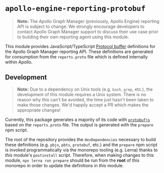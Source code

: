 # `apollo-engine-reporting-protobuf`

> **Note:** The Apollo Graph Manager (previously, Apollo Engine) reporting API is subject to change.  We strongly
> encourage developers to contact Apollo Graph Manager support to discuss their use
> case prior to building their own reporting agent using this module.

This module provides JavaScript/TypeScript
[Protocol buffer](https://developers.google.com/protocol-buffers/) definitions
for the Apollo Graph Manager reporting API.  These definitions are generated for
consumption from the `reports.proto` file which is defined internally within
Apollo.

## Development

> **Note:** Due to a dependency on Unix tools (e.g. `bash`, `grep`, etc.), the
> development of this module requires a Unix system.  There is no reason why
> this can't be avoided, the time just hasn't been taken to make those changes.
> We'd happily accept a PR which makes the appropriate changes!

Currently, this package generates a majority of its code with
[`protobufjs`](https://www.npmjs.com/package/protobufjs) based on the
`reports.proto` file. The output is generated with the `prepare` npm script.

The root of the repository provides the `devDependencies` necessary to build
these definitions (e.g. `pbjs`, `pbts`, `protobuf`, etc.) and the `prepare`
npm script is invoked programmatically via the monorepo tooling (e.g. Lerna)
thanks to _this_ module's `postinstall` script.   Therefore, when making
changes to this module, `npx lerna run prepare` should be run from the **root**
of this monorepo in order to update the definitions in _this_ module.
